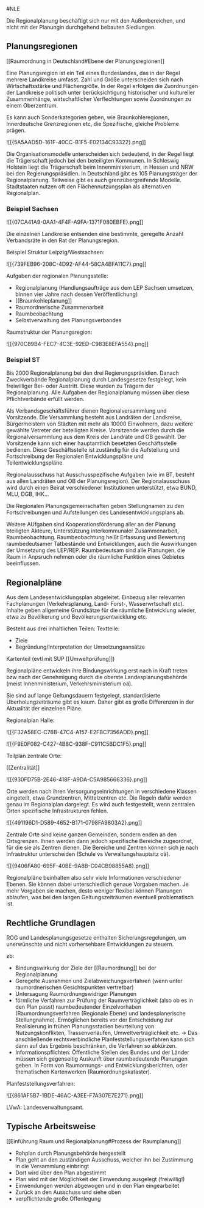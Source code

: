 #NLE

Die Regionalplanung beschäftigt sich nur mit den Außenbereichen, und nicht mit der Planungin durchgehend bebauten Siedlungen.

## Planungsregionen

[[Raumordnung in Deutschland#Ebene der Planungsregionen]]

Eine Planungsregion ist ein Teil eines Bundeslandes, das in der Regel mehrere Landkreise umfasst. Zahl und Größe unterscheiden sich nach Wirtschaftsstärke und Flächengröße. In der Regel erfolgen die Zuordnungen der Landkreise politisch unter berücksichtigung historischer und kultureller Zusammenhänge, wirtschaftlicher Verflechtungen sowie Zuordnungen zu einem Oberzentrum. 

Es kann auch Sonderkategorien geben, wie Braunkohleregionen, Innerdeutsche Grenzregionen etc, die Spezifische, gleiche Probleme prägen.

![[{5A5AAD5D-161F-40CC-B1F5-E02134C93322}.png]]

Die Organisationsmodelle unterscheiden sich bedeutend, in der Regel liegt die Trägerschaft jedoch bei den beteiligten Kommunen. In Schleswig Holstein liegt die Trägerschaft beim Innenministerium, in Hessen und NRW bei den Regierungspräsidien. In Deutschland gibt es 105 Planungsträger der Regionalplanung. Teilweise gibt es auch grenzübergreifende Modelle. Stadtstaaten nutzen oft den Flächennutzungsplan als alternativen Regionalplan.

### Beispiel Sachsen

![[{07CA41A9-0AA1-4F4F-A9FA-1371F080EBFE}.png]]

Die einzelnen Landkreise entsenden eine bestimmte, geregelte Anzahl Verbandsräte in den Rat der Planungsregion.

Beispiel Struktur Leipzig/Westsachsen:

![[{739FEB96-208C-4D92-AF44-58CA4BFA11C7}.png]]

Aufgaben der regionalen Planungsstelle:
- Regionalplanung (Handlungsaufträge aus dem LEP Sachsen umsetzen, binnen vier Jahre nach dessen Veröffentlichung)
- [[Braunkohleplanung]]
- Raumordnerische Zusammenarbeit
- Raumbeobachtung
- Selbstverwaltung des Planungsverbandes

Raumstruktur der Planungsregion:

![[{970C89B4-FEC7-4C3E-92ED-C983E8EFA554}.png]]

### Beispiel ST

Bis 2000 Regionalplanung bei den drei Regierungspräsidien. Danach Zweckverbände Regionalplanung durch Landesgesetze festgelegt, kein freiwilliger Bei- oder Austritt. Diese wurden zu Trägern der Regionalplanung. Alle Aufgaben der Regionalplanung müssen über diese Pflichtverbände erfüllt werden.

Als Verbandsgeschäftsführer dienen Regionalversammlung und Vorsitzende. Die Versammlung besteht aus Landräten der Landkreise, Bürgermeistern von Städten mit mehr als 10000 Einwohnern, dazu weitere gewählte Vetreter der beteiligten Kreise. Vorsitzende werden durch die Regionalversammlung aus dem Kreis der Landräte und OB gewählt. Der Vorsitzende kann sich einer hauptamtlich besetzten Geschäftsstelle bedienen. Diese Geschäftsstelle ist zuständig für die Aufstellung und Fortschreibung der Regionalen Entwicklungspläne und Teilentwicklungspläne.

Regionalausschuss hat Ausschusspezifische Aufgaben (wie im BT, besteht aus allen Landräten und OB der Planungsregion). Der Regionalausschuss wird durch einen Beirat verschiedener Institutionen unterstützt, etwa BUND, MLU, DGB, IHK...

Die Regionalen Planungsgemeinschaften geben Stellungnamen zu den Fortschreibungen und Aufstellungen des Landesentwicklungsplans ab.

Weitere AUfgaben sind Kooperationsförderung aller an der Planung bteiligten Akteure, Unterstützung interkommunaler Zusammenarbeit, Raumbeobachtung. Raumbeobachtung heißt Erfassung und Bewertung raumbedeutsamer Tatbestände und Entwicklungen, auch die Auswirkungen der Umsetzung des LEP/REP. Raumbedeutsam sind alle Planungen, die Raum in Anpsruch nehmen oder die räumliche Funktion eines Gebietes beeinflussen.

## Regionalpläne

Aus dem Landesentwicklungsplan abgeleitet. Einbezug aller relevanten Fachplanungen (Verkehrsplanung, Land- Forst-, Wasserwrtschaft etc).  Inhalte geben allgemeine Grundsätze für die räumliche Entwicklung wieder, etwa zu Bevölkerung und Bevölkerungsentwicklung etc.

Besteht aus drei inhaltlichen Teilen: 
Textteile:
- Ziele
- Begründung/Interpretation der Umsetzungsansätze

Kartenteil (evtl mit SUP [[Umweltprüfung]])

Regionalpläne entwickeln ihre Bindungswirkung erst nach in Kraft treten bzw nach der Genehmigung durch die oberste Landesplanungsbehörde (meist Innenministerium, Verkehrsministerium oä).

Sie sind auf lange Geltungsdauern festgelegt, standardisierte Überholungzeiträume gibt es kaum. Daher gibt es große Differenzen in der Aktualität der einzelnen Pläne.

Regionalplan Halle:

![[{F32A58EC-C78B-47C4-A157-E2FBC7356ADD}.png]]

![[{F9E0F082-C427-4B8C-938F-C911C5BDC1F5}.png]]

Teilplan zentrale Orte:

[[Zentralität]]

![[{930FD75B-2E46-418F-A9DA-C5A985666336}.png]]

Orte werden nach ihren Versorgungseinrichtungen in verschiedene Klassen eingeteilt, etwa Grundzentren, Mittelzentren etc. Die Regeln dafür werden genau im Regionalplan dargelegt. Es wird auch festgestellt, wenn zentralen Orten spezifische Infrastrukturen fehlen.

![[{491196D1-D589-4652-B171-0798FA9803A2}.png]]

Zentrale Orte sind keine ganzen Gemeinden, sondern enden an den Ortsgrenzen. Ihnen werden dann jedoch spezifische Bereiche zugeordnet, für die sie als Zentren dienen. Die Bereiche und Zentren können sich je nach Infrastruktur unterscheiden (Schule vs Verwaltungshauptsitz oä).

![[{9406FA80-695F-40BE-9A8B-C04CB98855A8}.png]]

Regionalpläne beinhalten also sehr viele Informationen verschiedener Ebenen. Sie können dabei unterschiedlich genaue Vorgaben machen. Je mehr Vorgaben sie machen, desto weniger flexibel können Planungen ablaufen, was bei den langen Geltungszeiträumen eventuell problematisch ist.

## Rechtliche Grundlagen

ROG und Landesplanungsgesetze enthalten Sicherungsregelungen, um unerwünschte und nicht vorhersehbare Entwicklungen zu steuern.

zb:
- Bindungswirkung der Ziele der [[Raumordnung]] bei der Regionalplanung
- Geregelte Ausnahmen und Zielabweichungsverfahren (wenn unter raumordnerischen Gesichtspunkten vertretbar)
- Untersagung Raumordnungswidriger Planungen
- förmliche Verfahren zur Prüfung der Raumverträglichkeit (also ob es in den Plan passt) raumbedeutender Einzelvorhaben (Raumordnungsverfahren (Regionale Ebene) und landesplanerische Stellungnahme). Ermöglichen bereits vor der Entscheidung zur Realisierung in frühen Planungsstadien beurteilung von Nutzungskonflikten, Trassenverläufen, Umweltverträglichkeit etc.
	-> Das anschließende rechtsverbindliche Planfeststellungsverfahren kann sich dann auf das Ergebnis beschränken, die Verfahren so abkürzen.
- Informationspflichten: Öffentliche Stellen des Bundes und der Länder müssen sich gegenseitig Auskunft über raumbedeutende Planungen geben. In Form von Raumornungs- und Entwicklungsberichten, oder thematischen Kartenwerken (Raumordnungskataster).

Planfeststellungsverfahren:

![[{861AF5B7-1BDE-46AC-A3EE-F7A307E7E271}.png]]

LVwA: Landesverwaltungsamt.

## Typische Arbeitsweise

[[Einführung Raum und Regionalplanung#Prozess der Raumplanung]]

- Rohplan durch Planungsbehörde hergestellt
- Plan geht an den zuständigen Ausschuss, welcher ihn bei Zustimmung in die Versammlung einbringt
- Dort wird über den Plan abgestimmt
- Plan wird mit der Möglichkeit der Einwendung ausgelegt (freiwillig!)
- Einwendungen werden abgewogen und in den Plan eingearbeitet
- Zurück an den Ausschuss und siehe oben
- verpflichtende große Offenlegung
